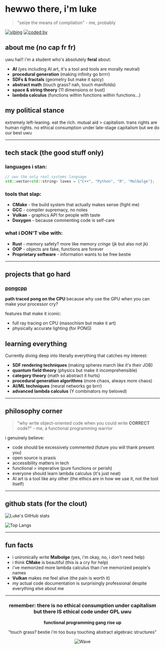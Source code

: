 # hewwo there, i'm luke

> "seize the means of compilation" - me, probably

[![vibing](https://img.shields.io/badge/vibes-immaculate-ff69b4?style=for-the-badge)](https://github.com/LukeFrankio)
[![coded by](https://img.shields.io/badge/coded%20by-a%20lambda%20calculus%20enjoyer-blueviolet?style=for-the-badge)](https://github.com/LukeFrankio)

## about me (no cap fr fr)

uwu hai!! i'm a student who's absolutely **feral** about:
- **AI** (yes including AI art, it's a tool and tools are morally neutral)
- **procedural generation** (making infinity go brrrr)
- **SDFs & fractals** (geometry but make it spicy)
- **abstract math** (touch grass? nah, touch manifolds)
- **space & string theory** (11 dimensions or bust)
- **lambda calculus** (functions within functions within functions...)

## my political stance
extremely left-leaning. eat the rich. mutual aid > capitalism. trans rights are human rights. no ethical consumption under late-stage capitalism but we do our best uwu

---

## tech stack (the good stuff only)

### languages i stan:
```cpp
// uwu the only real systems language
std::vector<std::string> loves = {"C++", "Python", "R", "Malbolge"};
```

### tools that slap:
- **CMake** - the build system that actually makes sense (fight me)
- **GCC** - compiler supremacy, no notes
- **Vulkan** - graphics API for people with taste
- **Doxygen** - because commenting code is self-care

### what i DON'T vibe with:
- **Rust** - memory safety? more like memory *cringe* (jk but also not jk)
- **OOP** - objects are fake, functions are forever
- **Proprietary software** - information wants to be free bestie

---

## projects that go hard

### [pongcpp](https://github.com/LukeFrankio/pongcpp)
**path traced pong on the CPU** because why use the GPU when you can make your processor cry? 

features that make it iconic:
- full ray tracing on CPU (masochism but make it art)
- physically accurate lighting (for PONG)

## learning everything

Currently diving deep into literally everything that catches my interest:
- **SDF rendering techniques** (making spheres march like it's their JOB)
- **quantum field theory** (physics but make it incomprehensible)
- **category theory** (math so abstract it hurts)
- **procedural generation algorithms** (more chaos, always more chaos)
- **AI/ML techniques** (neural networks go brrr)
- **advanced lambda calculus** (Y combinators my beloved)

---

## philosophy corner

> "why write object-oriented code when you could write **CORRECT** code?" - me, a functional programming warrior

i genuinely believe:
- code should be excessively commented (future you will thank present you)
- open source is praxis
- accessibility matters in tech
- functional > imperative (pure functions or perish)
- everyone should learn lambda calculus (it's just neat)
- AI art is a tool like any other (the ethics are in how we use it, not the tool itself)

---

## github stats (for the clout)

![Luke's GitHub stats](https://github-readme-stats.vercel.app/api?username=LukeFrankio&show_icons=true&theme=radical&hide_border=true&bg_color=0d1117&title_color=ff69b4&icon_color=blueviolet&text_color=c9d1d9)

![Top Langs](https://github-readme-stats.vercel.app/api/top-langs/?username=LukeFrankio&layout=compact&theme=radical&hide_border=true&bg_color=0d1117&title_color=ff69b4&text_color=c9d1d9)

---

## fun facts

- i unironically write **Malbolge** (yes, i'm okay, no, i don't need help)
- i think **CMake** is beautiful (this is a cry for help)
- i've memorized more lambda calculus than i've memorized people's names
- **Vulkan** makes me feel alive (the pain is worth it)
- my actual code documentation is surprisingly professional despite everything else about me

---

<div align="center">

### remember: there is no ethical consumption under capitalism but there IS ethical code under GPL uwu

**functional programming gang rise up**

"touch grass? bestie i'm too busy touching abstract algebraic structures"

![Wave](https://raw.githubusercontent.com/mayhemantt/mayhemantt/Update/svg/Bottom.svg)

</div>
